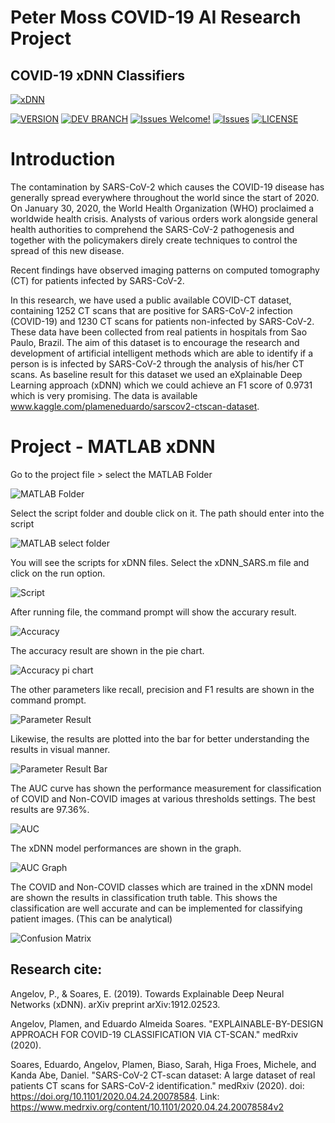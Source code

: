 # Peter Moss COVID-19 AI Research Project
## COVID-19 xDNN Classifiers
[![xDNN](../../../Media/Images/covid-19-ai-research-xdnn.png)]()

[![VERSION](https://img.shields.io/badge/VERSION-0.0.0-blue.svg)](https://github.com/COVID-19-AI-Research-Project/xDNN/tree/0.0.0) [![DEV BRANCH](https://img.shields.io/badge/DEV%20BRANCH-0.1.0-blue.svg)](https://github.com/COVID-19-AI-Research-Project/xDNN/tree/0.1.0) [![Issues Welcome!](https://img.shields.io/badge/Contributions-Welcome-lightgrey.svg)](CONTRIBUTING.md) [![Issues](https://img.shields.io/badge/Issues-Welcome-lightgrey.svg)](issues) [![LICENSE](https://img.shields.io/badge/LICENSE-MIT-blue.svg)](LICENSE)

#  Introduction

The contamination by SARS-CoV-2 which causes the COVID-19 disease has generally spread everywhere throughout the world since the start of 2020. On January 30, 2020, the World Health Organization (WHO) proclaimed a worldwide health crisis. Analysts of various orders work alongside general health authorities to comprehend the SARS-CoV-2 pathogenesis and together with the policymakers direly create techniques to control the spread of this new disease.

Recent findings have observed imaging patterns on computed tomography (CT) for patients infected by SARS-CoV-2.

In this research, we have used a public available COVID-CT dataset, containing 1252 CT scans that are positive for SARS-CoV-2 infection (COVID-19) and 1230 CT scans for patients non-infected by SARS-CoV-2.
These data have been collected from real patients in hospitals from Sao Paulo, Brazil.
The aim of this dataset is to encourage the research and development of artificial intelligent methods which are able to identify if a person is is infected by SARS-CoV-2 through the analysis of his/her CT scans.
As baseline result for this dataset we used an eXplainable Deep Learning approach (xDNN) which we could achieve an F1 score of 0.9731 which is very promising.
The data is available www.kaggle.com/plameneduardo/sarscov2-ctscan-dataset.


# Project - MATLAB xDNN

Go to the project file > select the MATLAB Folder

![MATLAB Folder](../1/Media/Images/README/image_01.jpg)


Select the script folder and double click on it. The path should enter into the script

![MATLAB select folder](../1/Media/Images/README/image_02.jpg)

You will see the scripts for xDNN files. Select the xDNN_SARS.m file and click on the run option.

![Script](../1/Media/Images/README/image_03.jpg)

After running file, the command prompt will show the accurary result.

![Accuracy](../1/Media/Images/README/image_04.jpg)

The accuracy result are shown in the pie chart.

![Accuracy pi chart](../1/Media/Images/README/image_07.jpg)

The other parameters like recall, precision and F1 results are shown in the command prompt.

![Parameter Result](../1/Media/Images/README/image_05.jpg)

Likewise, the results are plotted into the bar for better understanding the results in visual manner.

![Parameter Result Bar](../1/Media/Images/README/image_08.jpg)

The AUC curve has shown the performance measurement for classification of COVID and Non-COVID images at various thresholds settings. The best results are 97.36%.

![AUC](../1/Media/Images/README/image_06.jpg)

The xDNN model performances are shown in the graph.

![AUC Graph](../1/Media/Images/README/image_09.jpg)

The COVID and Non-COVID classes which are trained in the xDNN model are shown the results in classification truth table. This shows the classification are well accurate and can be implemented for classifying patient images. (This can be analytical)

![Confusion Matrix](../1/Media/Images/README/image_10.jpg)



## Research cite:

Angelov, P., & Soares, E. (2019). Towards Explainable Deep Neural Networks (xDNN). arXiv preprint arXiv:1912.02523.

Angelov, Plamen, and Eduardo Almeida Soares. "EXPLAINABLE-BY-DESIGN APPROACH FOR COVID-19 CLASSIFICATION VIA CT-SCAN." medRxiv (2020).

Soares, Eduardo, Angelov, Plamen, Biaso, Sarah, Higa Froes, Michele, and Kanda Abe, Daniel. "SARS-CoV-2 CT-scan dataset: A large dataset of real patients CT scans for SARS-CoV-2 identification." medRxiv (2020). doi: https://doi.org/10.1101/2020.04.24.20078584.
Link: https://www.medrxiv.org/content/10.1101/2020.04.24.20078584v2
